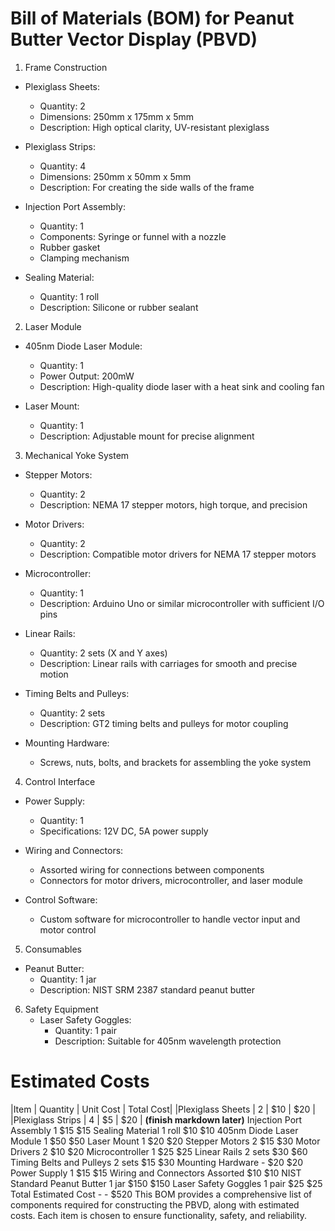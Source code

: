 # Bill of Materials (BOM) for Peanut Butter Vector Display (PBVD)

1.  Frame Construction
   - Plexiglass Sheets:
     - Quantity: 2
     - Dimensions: 250mm x 175mm x 5mm
     - Description: High optical clarity, UV-resistant plexiglass

  - Plexiglass Strips:
    - Quantity: 4
    - Dimensions: 250mm x 50mm x 5mm
    - Description: For creating the side walls of the frame

  - Injection Port Assembly:
    - Quantity: 1
    - Components: Syringe or funnel with a nozzle
    - Rubber gasket
    - Clamping mechanism

  - Sealing Material:
    - Quantity: 1 roll
    - Description: Silicone or rubber sealant

2. Laser Module
  - 405nm Diode Laser Module:
    - Quantity: 1
    - Power Output: 200mW
    - Description: High-quality diode laser with a heat sink and cooling fan

  - Laser Mount:
    - Quantity: 1
    - Description: Adjustable mount for precise alignment

3. Mechanical Yoke System
  - Stepper Motors:
    - Quantity: 2
    - Description: NEMA 17 stepper motors, high torque, and precision

  - Motor Drivers:
    - Quantity: 2
    - Description: Compatible motor drivers for NEMA 17 stepper motors
  
  - Microcontroller:
    - Quantity: 1
    - Description: Arduino Uno or similar microcontroller with sufficient I/O pins
  
  - Linear Rails:
    - Quantity: 2 sets (X and Y axes)
    - Description: Linear rails with carriages for smooth and precise motion
      
  - Timing Belts and Pulleys:
    - Quantity: 2 sets
    - Description: GT2 timing belts and pulleys for motor coupling

  - Mounting Hardware:
    - Screws, nuts, bolts, and brackets for assembling the yoke system
      
4. Control Interface
  - Power Supply:
    - Quantity: 1
    - Specifications: 12V DC, 5A power supply

  - Wiring and Connectors:
    - Assorted wiring for connections between components
    - Connectors for motor drivers, microcontroller, and laser module

  - Control Software:
    -  Custom software for microcontroller to handle vector input and motor control

5. Consumables
  - Peanut Butter:
    - Quantity: 1 jar
    - Description: NIST SRM 2387 standard peanut butter
         
6. Safety Equipment
   - Laser Safety Goggles:
     - Quantity: 1 pair
     - Description: Suitable for 405nm wavelength protection
       
# Estimated Costs
|Item              |	Quantity	| Unit Cost  | Total Cost|
|Plexiglass Sheets |	2	        |    $10	   | $20       |
|Plexiglass Strips |	4	        |    $5      |	$20      |
__(finish markdown later)__
Injection Port Assembly	1	$15	$15
Sealing Material	1 roll	$10	$10
405nm Diode Laser Module	1	$50	$50
Laser Mount	1	$20	$20
Stepper Motors	2	$15	$30
Motor Drivers	2	$10	$20
Microcontroller	1	$25	$25
Linear Rails	2 sets	$30	$60
Timing Belts and Pulleys	2 sets	$15	$30
Mounting Hardware	-	$20	$20
Power Supply	1	$15	$15
Wiring and Connectors	Assorted	$10	$10
NIST Standard Peanut Butter	1 jar	$150	$150
Laser Safety Goggles	1 pair	$25	$25
Total Estimated Cost	-	-	$520
This BOM provides a comprehensive list of components required for constructing the PBVD, along with estimated costs. Each item is chosen to ensure functionality, safety, and reliability.
